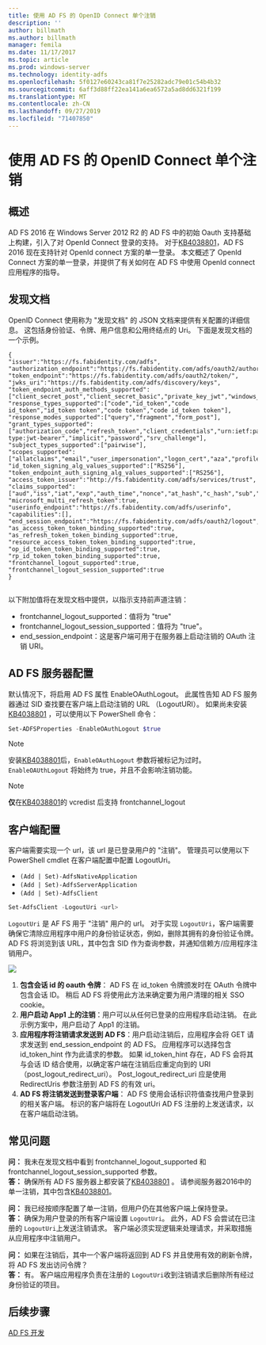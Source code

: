```yaml
---
title: 使用 AD FS 的 OpenID Connect 单个注销
description: ''
author: billmath
ms.author: billmath
manager: femila
ms.date: 11/17/2017
ms.topic: article
ms.prod: windows-server
ms.technology: identity-adfs
ms.openlocfilehash: 5f0127e60243ca81f7e25282adc79e01c54b4b32
ms.sourcegitcommit: 6aff3d88ff22ea141a6ea6572a5ad8dd6321f199
ms.translationtype: MT
ms.contentlocale: zh-CN
ms.lasthandoff: 09/27/2019
ms.locfileid: "71407850"
---
```

#  <a name="single-log-out-for-openid-connect-with-ad-fs"></a>使用 AD FS 的 OpenID Connect 单个注销

## <a name="overview"></a>概述
AD FS 2016 在 Windows Server 2012 R2 的 AD FS 中的初始 Oauth 支持基础上构建，引入了对 OpenId Connect 登录的支持。 对于[KB4038801](https://support.microsoft.com/en-gb/help/4038801/windows-10-update-kb4038801)，AD FS 2016 现在支持针对 OpenId connect 方案的单一登录。 本文概述了 OpenId Connect 方案的单一登录，并提供了有关如何在 AD FS 中使用 OpenId connect 应用程序的指导。


## <a name="discovery-doc"></a>发现文档
OpenID Connect 使用称为 "发现文档" 的 JSON 文档来提供有关配置的详细信息。  这包括身份验证、令牌、用户信息和公用终结点的 Uri。  下面是发现文档的一个示例。

```
{
"issuer":"https://fs.fabidentity.com/adfs",
"authorization_endpoint":"https://fs.fabidentity.com/adfs/oauth2/authorize/",
"token_endpoint":"https://fs.fabidentity.com/adfs/oauth2/token/",
"jwks_uri":"https://fs.fabidentity.com/adfs/discovery/keys",
"token_endpoint_auth_methods_supported":["client_secret_post","client_secret_basic","private_key_jwt","windows_client_authentication"],
"response_types_supported":["code","id_token","code id_token","id_token token","code token","code id_token token"],
"response_modes_supported":["query","fragment","form_post"],
"grant_types_supported":["authorization_code","refresh_token","client_credentials","urn:ietf:params:oauth:grant-type:jwt-bearer","implicit","password","srv_challenge"],
"subject_types_supported":["pairwise"],
"scopes_supported":["allatclaims","email","user_impersonation","logon_cert","aza","profile","vpn_cert","winhello_cert","openid"],
"id_token_signing_alg_values_supported":["RS256"],
"token_endpoint_auth_signing_alg_values_supported":["RS256"],
"access_token_issuer":"http://fs.fabidentity.com/adfs/services/trust",
"claims_supported":["aud","iss","iat","exp","auth_time","nonce","at_hash","c_hash","sub","upn","unique_name","pwd_url","pwd_exp","sid"],
"microsoft_multi_refresh_token":true,
"userinfo_endpoint":"https://fs.fabidentity.com/adfs/userinfo",
"capabilities":[],
"end_session_endpoint":"https://fs.fabidentity.com/adfs/oauth2/logout",
"as_access_token_token_binding_supported":true,
"as_refresh_token_token_binding_supported":true,
"resource_access_token_token_binding_supported":true,
"op_id_token_token_binding_supported":true,
"rp_id_token_token_binding_supported":true,
"frontchannel_logout_supported":true,
"frontchannel_logout_session_supported":true
} 
 
```



以下附加值将在发现文档中提供，以指示支持前声道注销：

- frontchannel_logout_supported：值将为 "true"
- frontchannel_logout_session_supported：值将为 "true"。
- end_session_endpoint：这是客户端可用于在服务器上启动注销的 OAuth 注销 URI。


## <a name="ad-fs-server-configuration"></a>AD FS 服务器配置
默认情况下，将启用 AD FS 属性 EnableOAuthLogout。  此属性告知 AD FS 服务器通过 SID 查找要在客户端上启动注销的 URL （LogoutURI）。 如果尚未安装[KB4038801](https://support.microsoft.com/en-gb/help/4038801/windows-10-update-kb4038801) ，可以使用以下 PowerShell 命令：

```PowerShell
Set-ADFSProperties -EnableOAuthLogout $true
```

>[!NOTE]
> 安装[KB4038801](https://support.microsoft.com/en-gb/help/4038801/windows-10-update-kb4038801)后，`EnableOAuthLogout` 参数将被标记为过时。 `EnableOAUthLogout` 将始终为 true，并且不会影响注销功能。

>[!NOTE]
>**仅**在[KB4038801](https://support.microsoft.com/en-gb/help/4038801/windows-10-update-kb4038801)的 vcredist 后支持 frontchannel_logout

## <a name="client-configuration"></a>客户端配置
客户端需要实现一个 url，该 url 是已登录用户的 "注销"。 管理员可以使用以下 PowerShell cmdlet 在客户端配置中配置 LogoutUri。 


- `(Add | Set)-AdfsNativeApplication`
- `(Add | Set)-AdfsServerApplication`
- `(Add | Set)-AdfsClient`

```PowerShell
Set-AdfsClient -LogoutUri <url>
```

`LogoutUri` 是 AF FS 用于 "注销" 用户的 url。 对于实现 `LogoutUri`，客户端需要确保它清除应用程序中用户的身份验证状态，例如，删除其拥有的身份验证令牌。 AD FS 将浏览到该 URL，其中包含 SID 作为查询参数，并通知信赖方/应用程序注销用户。 

![](media/ad-fs-logout-openid-connect/adfs_single_logout2.png)


1.  **包含会话 id 的 oauth 令牌**： AD FS 在 id_token 令牌颁发时在 OAuth 令牌中包含会话 ID。 稍后 AD FS 将使用此方法来确定要为用户清理的相关 SSO cookie。
2.  **用户启动 App1 上的注销**：用户可以从任何已登录的应用程序启动注销。 在此示例方案中，用户启动了 App1 的注销。
3.  **应用程序将注销请求发送到 AD FS**：用户启动注销后，应用程序会将 GET 请求发送到 end_session_endpoint 的 AD FS。 应用程序可以选择包含 id_token_hint 作为此请求的参数。 如果 id_token_hint 存在，AD FS 会将其与会话 ID 结合使用，以确定客户端在注销后应重定向到的 URI （post_logout_redirect_uri）。  Post_logout_redirect_uri 应是使用 RedirectUris 参数注册到 AD FS 的有效 uri。
4.  **AD FS 将注销发送到登录客户端**： AD FS 使用会话标识符值查找用户登录到的相关客户端。 标识的客户端将在 LogoutUri AD FS 注册的上发送请求，以在客户端启动注销。

## <a name="faqs"></a>常见问题
**问：** 我未在发现文档中看到 frontchannel_logout_supported 和 frontchannel_logout_session_supported 参数。</br>
**答：** 确保所有 AD FS 服务器上都安装了[KB4038801](https://support.microsoft.com/en-gb/help/4038801/windows-10-update-kb4038801) 。 请参阅服务器2016中的单一注销，其中包含[KB4038801](https://support.microsoft.com/en-gb/help/4038801/windows-10-update-kb4038801)。

**问：** 我已经按顺序配置了单一注销，但用户仍在其他客户端上保持登录。</br>
**答：** 确保为用户登录的所有客户端设置 `LogoutUri`。 此外，AD FS 会尝试在已注册的 `LogoutUri`上发送注销请求。 客户端必须实现逻辑来处理请求，并采取措施从应用程序中注销用户。</br>

**问：** 如果在注销后，其中一个客户端将返回到 AD FS 并且使用有效的刷新令牌，将 AD FS 发出访问令牌？</br>
**答：** 有。 客户端应用程序负责在注册的 `LogoutUri`收到注销请求后删除所有经过身份验证的项目。


## <a name="next-steps"></a>后续步骤
[AD FS 开发](../../ad-fs/AD-FS-Development.md)  
